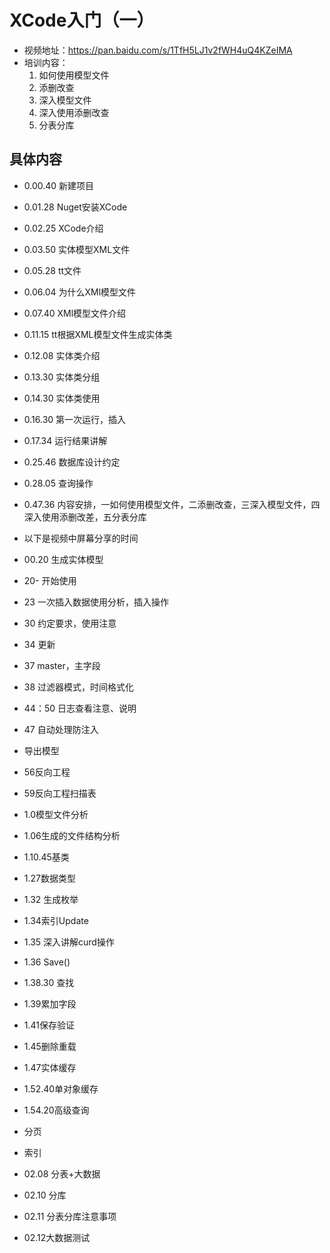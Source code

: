 # XCode入门（一）

- 视频地址：https://pan.baidu.com/s/1TfH5LJ1v2fWH4uQ4KZeIMA
- 培训内容：
  1. 如何使用模型文件
  2. 添删改查
  3. 深入模型文件
  4. 深入使用添删改查
  5. 分表分库

## 具体内容

- 0.00.40 新建项目
- 0.01.28 Nuget安装XCode
- 0.02.25 XCode介绍
- 0.03.50 实体模型XML文件
- 0.05.28 tt文件
- 0.06.04 为什么XMl模型文件
- 0.07.40 XMl模型文件介绍
- 0.11.15 tt根据XML模型文件生成实体类
- 0.12.08 实体类介绍
- 0.13.30 实体类分组
- 0.14.30 实体类使用
- 0.16.30 第一次运行，插入
- 0.17.34 运行结果讲解
- 0.25.46 数据库设计约定
- 0.28.05 查询操作
- 0.47.36 内容安排，一如何使用模型文件，二添删改查，三深入模型文件，四深入使用添删改差，五分表分库

- 以下是视频中屏幕分享的时间

- 00.20 生成实体模型
- 20- 开始使用
- 23 一次插入数据使用分析，插入操作
- 30 约定要求，使用注意
- 34 更新
- 37 master，主字段
- 38 过滤器模式，时间格式化
- 44：50 日志查看注意、说明
- 47 自动处理防注入
- 导出模型
- 56反向工程
- 59反向工程扫描表
- 1.0模型文件分析
- 1.06生成的文件结构分析
- 1.10.45基类
- 1.27数据类型
- 1.32 生成枚举
- 1.34索引Update
- 1.35 深入讲解curd操作
- 1.36 Save()
- 1.38.30 查找
- 1.39累加字段
- 1.41保存验证
- 1.45删除重载
- 1.47实体缓存
- 1.52.40单对象缓存
- 1.54.20高级查询
- 分页
- 索引
- 02.08 分表+大数据
- 02.10 分库
- 02.11 分表分库注意事项
- 02.12大数据测试

##